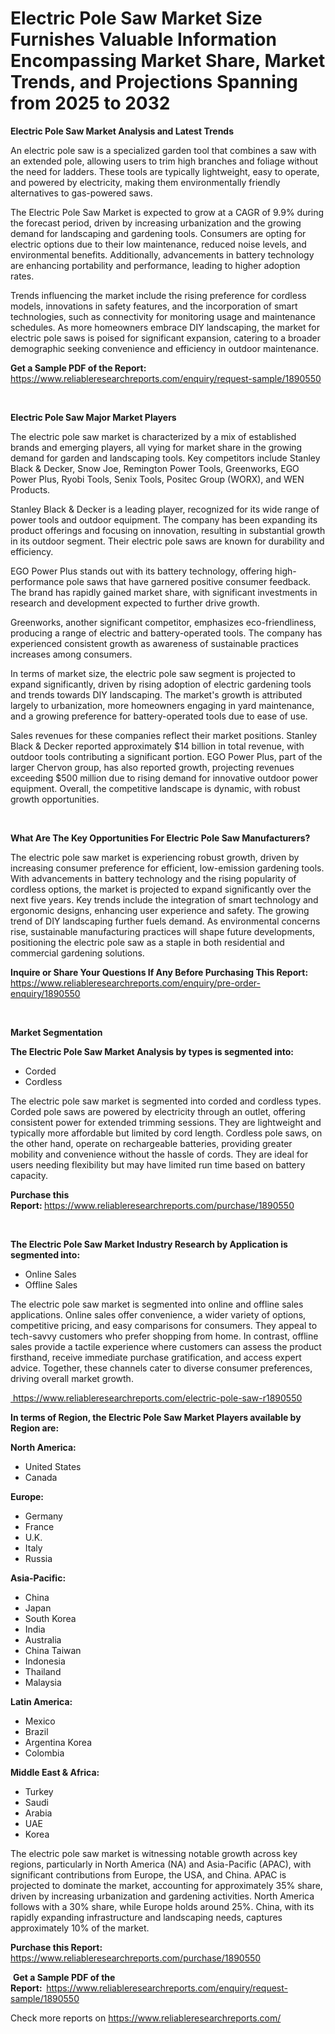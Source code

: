 <p><h1>Electric Pole Saw Market Size Furnishes Valuable Information Encompassing Market Share, Market Trends, and Projections Spanning from 2025 to 2032</h1></p><p><strong>Electric Pole Saw Market Analysis and Latest Trends</strong></p>
<p><p>An electric pole saw is a specialized garden tool that combines a saw with an extended pole, allowing users to trim high branches and foliage without the need for ladders. These tools are typically lightweight, easy to operate, and powered by electricity, making them environmentally friendly alternatives to gas-powered saws.</p><p>The Electric Pole Saw Market is expected to grow at a CAGR of 9.9% during the forecast period, driven by increasing urbanization and the growing demand for landscaping and gardening tools. Consumers are opting for electric options due to their low maintenance, reduced noise levels, and environmental benefits. Additionally, advancements in battery technology are enhancing portability and performance, leading to higher adoption rates. </p><p>Trends influencing the market include the rising preference for cordless models, innovations in safety features, and the incorporation of smart technologies, such as connectivity for monitoring usage and maintenance schedules. As more homeowners embrace DIY landscaping, the market for electric pole saws is poised for significant expansion, catering to a broader demographic seeking convenience and efficiency in outdoor maintenance.</p></p>
<p><strong>Get a Sample PDF of the Report:&nbsp;</strong> <a href="https://www.reliableresearchreports.com/enquiry/request-sample/1890550?utm_campaign=3362&utm_medium=2&utm_source=Github&utm_content=ia&utm_term=11042025&utm_id=electric-pole-saw">https://www.reliableresearchreports.com/enquiry/request-sample/1890550</a></p>
<p>&nbsp;</p>
<p><strong>Electric Pole Saw Major Market Players</strong></p>
<p><p>The electric pole saw market is characterized by a mix of established brands and emerging players, all vying for market share in the growing demand for garden and landscaping tools. Key competitors include Stanley Black & Decker, Snow Joe, Remington Power Tools, Greenworks, EGO Power Plus, Ryobi Tools, Senix Tools, Positec Group (WORX), and WEN Products.</p><p>Stanley Black & Decker is a leading player, recognized for its wide range of power tools and outdoor equipment. The company has been expanding its product offerings and focusing on innovation, resulting in substantial growth in its outdoor segment. Their electric pole saws are known for durability and efficiency.</p><p>EGO Power Plus stands out with its battery technology, offering high-performance pole saws that have garnered positive consumer feedback. The brand has rapidly gained market share, with significant investments in research and development expected to further drive growth.</p><p>Greenworks, another significant competitor, emphasizes eco-friendliness, producing a range of electric and battery-operated tools. The company has experienced consistent growth as awareness of sustainable practices increases among consumers.</p><p>In terms of market size, the electric pole saw segment is projected to expand significantly, driven by rising adoption of electric gardening tools and trends towards DIY landscaping. The market's growth is attributed largely to urbanization, more homeowners engaging in yard maintenance, and a growing preference for battery-operated tools due to ease of use.</p><p>Sales revenues for these companies reflect their market positions. Stanley Black & Decker reported approximately $14 billion in total revenue, with outdoor tools contributing a significant portion. EGO Power Plus, part of the larger Chervon group, has also reported growth, projecting revenues exceeding $500 million due to rising demand for innovative outdoor power equipment. Overall, the competitive landscape is dynamic, with robust growth opportunities.</p></p>
<p>&nbsp;</p>
<p><strong>What Are The Key Opportunities For Electric Pole Saw Manufacturers?</strong></p>
<p><p>The electric pole saw market is experiencing robust growth, driven by increasing consumer preference for efficient, low-emission gardening tools. With advancements in battery technology and the rising popularity of cordless options, the market is projected to expand significantly over the next five years. Key trends include the integration of smart technology and ergonomic designs, enhancing user experience and safety. The growing trend of DIY landscaping further fuels demand. As environmental concerns rise, sustainable manufacturing practices will shape future developments, positioning the electric pole saw as a staple in both residential and commercial gardening solutions.</p></p>
<p><strong>Inquire or Share Your Questions If Any Before Purchasing This Report:</strong> <a href="https://www.reliableresearchreports.com/enquiry/pre-order-enquiry/1890550?utm_campaign=3362&utm_medium=2&utm_source=Github&utm_content=ia&utm_term=11042025&utm_id=electric-pole-saw">https://www.reliableresearchreports.com/enquiry/pre-order-enquiry/1890550</a></p>
<p>&nbsp;</p>
<p><strong>Market Segmentation</strong></p>
<p><strong>The Electric Pole Saw Market Analysis by types is segmented into:</strong></p>
<p><ul><li>Corded</li><li>Cordless</li></ul></p>
<p><p>The electric pole saw market is segmented into corded and cordless types. Corded pole saws are powered by electricity through an outlet, offering consistent power for extended trimming sessions. They are lightweight and typically more affordable but limited by cord length. Cordless pole saws, on the other hand, operate on rechargeable batteries, providing greater mobility and convenience without the hassle of cords. They are ideal for users needing flexibility but may have limited run time based on battery capacity.</p></p>
<p><strong>Purchase this Report:&nbsp;</strong><a href="https://www.reliableresearchreports.com/purchase/1890550?utm_campaign=3362&utm_medium=2&utm_source=Github&utm_content=ia&utm_term=11042025&utm_id=electric-pole-saw">https://www.reliableresearchreports.com/purchase/1890550</a></p>
<p>&nbsp;</p>
<p><strong>The Electric Pole Saw Market Industry Research by Application is segmented into:</strong></p>
<p><ul><li>Online Sales</li><li>Offline Sales</li></ul></p>
<p><p>The electric pole saw market is segmented into online and offline sales applications. Online sales offer convenience, a wider variety of options, competitive pricing, and easy comparisons for consumers. They appeal to tech-savvy customers who prefer shopping from home. In contrast, offline sales provide a tactile experience where customers can assess the product firsthand, receive immediate purchase gratification, and access expert advice. Together, these channels cater to diverse consumer preferences, driving overall market growth.</p></p>
<p><a href="https://www.reliableresearchreports.com/electric-pole-saw-r1890550?utm_campaign=3362&utm_medium=2&utm_source=Github&utm_content=ia&utm_term=11042025&utm_id=electric-pole-saw">&nbsp;https://www.reliableresearchreports.com/electric-pole-saw-r1890550</a></p>
<p><strong>In terms of Region, the Electric Pole Saw Market Players available by Region are:</strong></p>
<p>
    <p> <strong> North America: </strong>
        <ul>
            <li>United States</li>
            <li>Canada</li>
        </ul>
        </p> 
    <p> <strong> Europe: </strong>
        <ul>
            <li>Germany</li>
            <li>France</li>
            <li>U.K.</li>
            <li>Italy</li>
            <li>Russia</li>
        </ul>
        </p> 
    <p> <strong> Asia-Pacific: </strong>
        <ul>
            <li>China</li>
            <li>Japan</li>
            <li>South Korea</li>
            <li>India</li>
            <li>Australia</li>
            <li>China Taiwan</li>
            <li>Indonesia</li>
            <li>Thailand</li>
            <li>Malaysia</li>
        </ul>
        </p> 
    <p> <strong> Latin America: </strong>
        <ul>
            <li>Mexico</li>
            <li>Brazil</li>
            <li>Argentina Korea</li>
            <li>Colombia</li>
        </ul>
        </p> 
    <p> <strong> Middle East & Africa: </strong>
        <ul>
            <li>Turkey</li>
            <li>Saudi</li>
            <li>Arabia</li>
            <li>UAE</li>
            <li>Korea</li>
        </ul>
    </p>
    </p>
<p><p>The electric pole saw market is witnessing notable growth across key regions, particularly in North America (NA) and Asia-Pacific (APAC), with significant contributions from Europe, the USA, and China. APAC is projected to dominate the market, accounting for approximately 35% share, driven by increasing urbanization and gardening activities. North America follows with a 30% share, while Europe holds around 25%. China, with its rapidly expanding infrastructure and landscaping needs, captures approximately 10% of the market.</p></p>
<p><strong>Purchase this Report: </strong><a href="https://www.reliableresearchreports.com/purchase/1890550?utm_campaign=3362&utm_medium=2&utm_source=Github&utm_content=ia&utm_term=11042025&utm_id=electric-pole-saw">https://www.reliableresearchreports.com/purchase/1890550</a></p>
<p>&nbsp;<strong>Get a Sample PDF of the Report:&nbsp;&nbsp;</strong><a href="https://www.reliableresearchreports.com/enquiry/request-sample/1890550?utm_campaign=3362&utm_medium=2&utm_source=Github&utm_content=ia&utm_term=11042025&utm_id=electric-pole-saw">https://www.reliableresearchreports.com/enquiry/request-sample/1890550</a></p>
<p><strong></strong></p>
<p>Check more reports on <a href="https://www.reliableresearchreports.com/?utm_campaign=3362&utm_medium=2&utm_source=Github&utm_content=ia&utm_term=11042025&utm_id=electric-pole-saw">https://www.reliableresearchreports.com/</a></p>